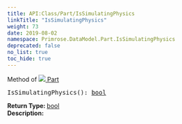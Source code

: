 ```yaml
---
title: API:Class/Part/IsSimulatingPhysics
linkTitle: "IsSimulatingPhysics"
weight: 73
date: 2019-08-02
namespace: Primrose.DataModel.Part.IsSimulatingPhysics
deprecated: false
no_list: true
toc_hide: true
---
```

Method of <a href="/docs/api-reference/Class/Part"><img src="/icons/silk/brick.png"/>&nbsp;Part</a>
<pre class="method-declaration">
IsSimulatingPhysics(): <a class="type" href="/docs/api-reference/System/Primitives#boolean">bool</a></pre>
<b>Return Type: </b>
<a class="type" href="/docs/api-reference/System/Primitives#boolean">bool</a>
<br/>
<b>Description: </b>